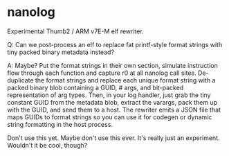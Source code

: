# nanolog
Experimental Thumb2 / ARM v7E-M elf rewriter.

Q: Can we post-process an elf to replace fat printf-style format strings with tiny packed binary metadata instead?

A: Maybe? Put the format strings in their own section, simulate instruction flow through each function and capture r0 at all nanolog call sites. De-duplicate the format strings and replace each unique format string with a packed binary blob containing a GUID, # args, and bit-packed representation of arg types. Then, in your log handler, just grab the tiny constant GUID from the metadata blob, extract the varargs, pack them up with the GUID, and send them to a host. The rewriter emits a JSON file that maps GUIDs to format strings so you can use it for codegen or dynamic string formatting in the host process.

Don't use this yet. Maybe don't use this ever. It's really just an experiment. Wouldn't it be cool, though?
